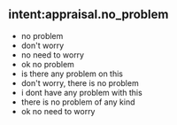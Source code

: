 ## intent:appraisal.no_problem

- no problem
- don't worry
- no need to worry
- ok no problem
- is there any problem on this
- don't worry, there is no problem
- i dont have any problem with this
- there is no problem of any kind
- ok no need to worry